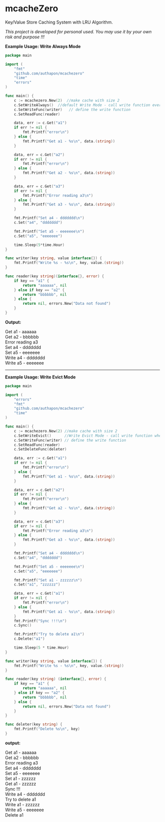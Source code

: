 # mcacheZero
Key/Value Store Caching System with LRU Algorithm.

*This project is developed for personal used. You may use it by your own risk and purpose !!!*


**Example Usage: Write Always Mode**

```go
package main

import (
	"fmt"
	"github.com/authapon/mcachezero"
	"time"
	"errors"
)

func main() {
	c := mcachezero.New(2)  //make cache with size 2
	c.SetWriteAlways()  //default Write Mode - call write function every time set data
	c.SetWriteFunc(writer)   // define the write function
	c.SetReadFunc(reader)

	data, err := c.Get("a1")
	if err != nil {
		fmt.Printf("error\n")
	} else {
		fmt.Printf("Get a1 - %s\n", data.(string))
	}

	data, err = c.Get("a2")
	if err != nil {
		fmt.Printf("error\n")
	} else {
		fmt.Printf("Get a2 - %s\n", data.(string))
	}

	data, err = c.Get("a3")
	if err != nil {
		fmt.Printf("Error reading a3\n")
	} else {
		fmt.Printf("Get a3 - %s\n", data.(string))
	}

	fmt.Printf("Set a4 - ddddddd\n")
	c.Set("a4", "ddddddd")

	fmt.Printf("Set a5 - eeeeeee\n")
	c.Set("a5", "eeeeeee")

	time.Sleep(5*time.Hour)
}

func writer(key string, value interface{}) {
	fmt.Printf("Write %s - %s\n", key, value.(string))
}

func reader(key string)(interface{}, error) {
	if key == "a1" {
		return "aaaaaa", nil
	} else if key == "a2" {
		return "bbbbbb", nil
	} else {
		return nil, errors.New("Data not found")
	}
}
```

**Output:**

Get a1 - aaaaaa  
Get a2 - bbbbbb  
Error reading a3  
Set a4 - ddddddd  
Set a5 - eeeeeee  
Write a4 - ddddddd  
Write a5 - eeeeeee  

---
**Example Usage: Write Evict Mode**

```go
package main

import (
	"errors"
	"fmt"
	"github.com/authapon/mcachezero"
	"time"
)

func main() {
	c := mcachezero.New(2) //make cache with size 2
	c.SetWriteEvict()      //Write Evict Mode - call write function when data is evicted
	c.SetWriteFunc(writer) // define the write function
	c.SetReadFunc(reader)
	c.SetDeleteFunc(deleter)

	data, err := c.Get("a1")
	if err != nil {
		fmt.Printf("error\n")
	} else {
		fmt.Printf("Get a1 - %s\n", data.(string))
	}

	data, err = c.Get("a2")
	if err != nil {
		fmt.Printf("error\n")
	} else {
		fmt.Printf("Get a2 - %s\n", data.(string))
	}

	data, err = c.Get("a3")
	if err != nil {
		fmt.Printf("Error reading a3\n")
	} else {
		fmt.Printf("Get a3 - %s\n", data.(string))
	}

	fmt.Printf("Set a4 - ddddddd\n")
	c.Set("a4", "ddddddd")

	fmt.Printf("Set a5 - eeeeeee\n")
	c.Set("a5", "eeeeeee")

	fmt.Printf("Set a1 - zzzzzz\n")
	c.Set("a1", "zzzzzz")

	data, err = c.Get("a1")
	if err != nil {
		fmt.Printf("error\n")
	} else {
		fmt.Printf("Get a1 - %s\n", data.(string))
	}
	fmt.Printf("Sync !!!\n")
	c.Sync()

	fmt.Printf("Try to delete a1\n")
	c.Delete("a1")

	time.Sleep(5 * time.Hour)
}

func writer(key string, value interface{}) {
	fmt.Printf("Write %s - %s\n", key, value.(string))
}

func reader(key string) (interface{}, error) {
	if key == "a1" {
		return "aaaaaa", nil
	} else if key == "a2" {
		return "bbbbbb", nil
	} else {
		return nil, errors.New("Data not found")
	}
}

func deleter(key string) {
	fmt.Printf("Delete %s\n", key)
}
```

**output:**

Get a1 - aaaaaa  
Get a2 - bbbbbb  
Error reading a3  
Set a4 - ddddddd  
Set a5 - eeeeeee  
Set a1 - zzzzzz  
Get a1 - zzzzzz  
Sync !!!  
Write a4 - ddddddd  
Try to delete a1  
Write a1 - zzzzzz  
Write a5 - eeeeeee  
Delete a1  

